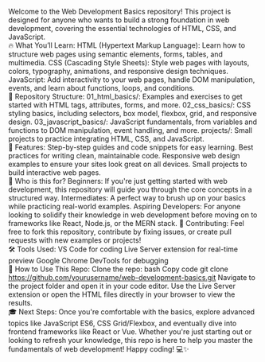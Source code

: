 Welcome to the Web Development Basics repository! This project is designed for anyone who wants to build a strong foundation in web development, covering the essential technologies of HTML, CSS, and JavaScript.
<br>
🔥 What You’ll Learn:
HTML (Hypertext Markup Language): Learn how to structure web pages using semantic elements, forms, tables, and multimedia.
CSS (Cascading Style Sheets): Style web pages with layouts, colors, typography, animations, and responsive design techniques.
JavaScript: Add interactivity to your web pages, handle DOM manipulation, events, and learn about functions, loops, and conditions.
<br>
📁 Repository Structure:
01_html_basics/: Examples and exercises to get started with HTML tags, attributes, forms, and more.
02_css_basics/: CSS styling basics, including selectors, box model, flexbox, grid, and responsive design.
03_javascript_basics/: JavaScript fundamentals, from variables and functions to DOM manipulation, event handling, and more.
projects/: Small projects to practice integrating HTML, CSS, and JavaScript.
<br>
🚀 Features:
Step-by-step guides and code snippets for easy learning.
Best practices for writing clean, maintainable code.
Responsive web design examples to ensure your sites look great on all devices.
Small projects to build interactive web pages.
<br>
🎯 Who is this for?
Beginners: If you're just getting started with web development, this repository will guide you through the core concepts in a structured way.
Intermediates: A perfect way to brush up on your basics while practicing real-world examples.
Aspiring Developers: For anyone looking to solidify their knowledge in web development before moving on to frameworks like React, Node.js, or the MERN stack.
🤝 Contributing:
Feel free to fork this repository, contribute by fixing issues, or create pull requests with new examples or projects!
<br>
🛠 Tools Used:
VS Code for coding
Live Server extension for real-time preview
Google Chrome DevTools for debugging
<br>
📖 How to Use This Repo:
Clone the repo:
bash
Copy code
git clone https://github.com/yourusername/web-development-basics.git
Navigate to the project folder and open it in your code editor.
Use the Live Server extension or open the HTML files directly in your browser to view the results.
<br>
🎓 Next Steps:
Once you're comfortable with the basics, explore advanced topics like JavaScript ES6, CSS Grid/Flexbox, and eventually dive into frontend frameworks like React or Vue.
Whether you're just starting out or looking to refresh your knowledge, this repo is here to help you master the fundamentals of web development! Happy coding! 💻✨
